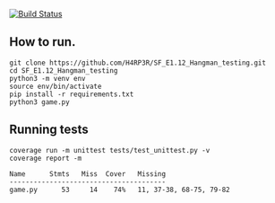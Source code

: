 [![Build Status](https://travis-ci.org/H4RP3R/SF_E1.12_Hangman_testing.svg?branch=master)](https://travis-ci.org/H4RP3R/SF_E1.12_Hangman_testing)
## How to run.
```
git clone https://github.com/H4RP3R/SF_E1.12_Hangman_testing.git
cd SF_E1.12_Hangman_testing
python3 -m venv env
source env/bin/activate
pip install -r requirements.txt
python3 game.py
```
## Running tests
```
coverage run -m unittest tests/test_unittest.py -v
coverage report -m
```
```
Name      Stmts   Miss  Cover   Missing
---------------------------------------
game.py      53     14    74%   11, 37-38, 68-75, 79-82
```
